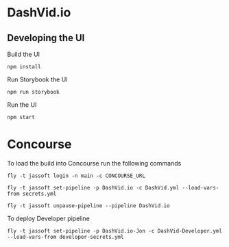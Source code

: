 # DashVid.io

## Developing the UI
Build the UI
```
npm install
```

Run Storybook the UI 
```
npm run storybook
```

Run the UI
```
npm start
```

# Concourse

To load the build into Concourse run the following commands

`fly -t jassoft login -n main -c CONCOURSE_URL`

`fly -t jassoft set-pipeline -p DashVid.io -c DashVid.yml --load-vars-from secrets.yml`

`fly -t jassoft unpause-pipeline --pipeline DashVid.io`


To deploy Developer pipeline

`fly -t jassoft set-pipeline -p DashVid.io-Jon -c DashVid-Developer.yml --load-vars-from developer-secrets.yml`